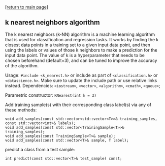 [[return to main page]](../../../README.md)
## k nearest neighbors algorithm
The k nearest neighbors (k-NN) algorithm is a machine learning algorithm that is used for classification and regression tasks. It works by finding the k closest data points in a training set to a given input data point, and then using the labels or values of those k neighbors to make a prediction for the input data point. The value of k is a hyperparameter that needs to be chosen beforehand (default=3), and can be tuned to improve the accuracy of the algorithm.

Usage: `#include <k_nearest.h>` or include as part of `<classification.h>` or `<datascience.h>`.
Make sure to update the include path or use relative links instead.
Dependencies: `<iostream>`, `<vector>`, `<algorithm>`, `<cmath>`, `<queue>`;

Parametric constructor: `KNearest(int k = 3)`

Add training sample(s) with their corresponding class label(s) via any of these methods:
```
void add_samples(const std::vector<std::vector<T>>& training_samples, const std::vector<int>& labels);
void add_samples(const std::vector<TrainingSample<T>>& training_samples);
void add_samples(const TrainingSample<T>& sample);
void add_samples(const std::vector<T>& sample, T label);
```
predict a class from a test sample:
```
int predict(const std::vector<T>& test_sample) const;
```
